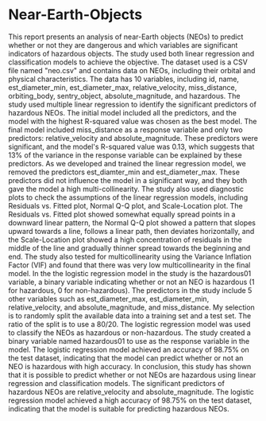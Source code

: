 # Near-Earth-Objects
This report presents an analysis of near-Earth objects (NEOs) to predict whether or not they are dangerous and which variables are significant indicators of hazardous objects. The study used both linear regression and classification models to achieve the objective. The dataset used is a CSV file named "neo.csv" and contains data on NEOs, including their orbital and physical characteristics. The data has 10 variables, including id, name, est_diameter_min, est_diameter_max, relative_velocity, miss_distance, orbiting_body, sentry_object, absolute_magnitude, and hazardous.
The study used multiple linear regression to identify the significant predictors of hazardous NEOs. The initial model included all the predictors, and the model with the highest R-squared value was chosen as the best model. The final model included miss_distance as a response variable and only two predictors: relative_velocity and absolute_magnitude. These predictors were significant, and the model's R-squared value was 0.13, which suggests that 13% of the variance in the response variable can be explained by these predictors. As we developed and trained the linear regression model, we removed the predictors est_diamter_min and est_diameter_max. These predictors did not influence the model in a significant way, and they both gave the model a high multi-collinearity.
The study also used diagnostic plots to check the assumptions of the linear regression models, including Residuals vs. Fitted plot, Normal Q-Q plot, and Scale-Location plot. The Residuals vs. Fitted plot showed somewhat equally spread points in a downward linear pattern, the Normal Q-Q plot showed a pattern that slopes upward towards a line, follows a linear path, then deviates horizontally, and the Scale-Location plot showed a high concentration of residuals in the middle of the line and gradually thinner spread towards the beginning and end. The study also tested for multicollinearity using the Variance Inflation Factor (VIF) and found that there was very low multicollinearity in the final model.
In the the logistic regression model in the study is the hazardous01 variable, a binary variable indicating whether or not an NEO is hazardous (1 for hazardous, 0 for non-hazardous). The predictors in the study include 5 other variables such as est_diameter_max, est_diameter_min, relative_velocity, and absolute_magnitude, and miss_distance. My selection is to randomly split the available data into a training set and a test set. The ratio of the split is to use a 80/20.
The logistic regression model was used to classify the NEOs as hazardous or non-hazardous. The study created a binary variable named hazardous01 to use as the response variable in the model. The logistic regression model achieved an accuracy of 98.75% on the test dataset, indicating that the model can predict whether or not an NEO is hazardous with high accuracy.
In conclusion, this study has shown that it is possible to predict whether or not NEOs are hazardous using linear regression and classification models. The significant predictors of hazardous NEOs are relative_velocity and absolute_magnitude. The logistic regression model achieved a high accuracy of 98.75% on the test dataset, indicating that the model is suitable for predicting hazardous NEOs.
